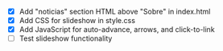 - [x] Add "noticias" section HTML above "Sobre" in index.html
- [x] Add CSS for slideshow in style.css
- [x] Add JavaScript for auto-advance, arrows, and click-to-link
- [ ] Test slideshow functionality
